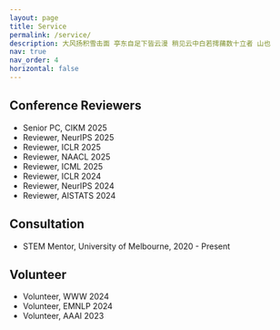 ```yaml
---
layout: page
title: Service
permalink: /service/
description: 大风扬积雪击面 亭东自足下皆云漫 稍见云中白若摴蒱数十立者 山也
nav: true
nav_order: 4
horizontal: false
---
```


## Conference Reviewers

- Senior PC, CIKM 2025 
- Reviewer, NeurIPS 2025
- Reviewer, ICLR 2025
- Reviewer, NAACL 2025
- Reviewer, ICML 2025
- Reviewer, ICLR 2024
- Reviewer, NeurIPS 2024
- Reviewer, AISTATS 2024

## Consultation

- STEM Mentor, University of Melbourne, 2020 - Present

## Volunteer

- Volunteer, WWW 2024
- Volunteer, EMNLP 2024
- Volunteer, AAAI 2023
